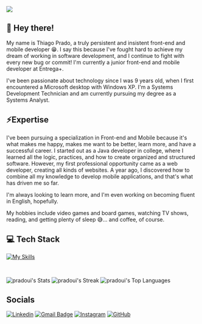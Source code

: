 ![](https://komarev.com/ghpvc/?username=pradoui&color=006bed)

## 🤗 Hey there!

My name is Thiago Prado, a truly persistent and insistent front-end and mobile developer 😁. I say this because I've fought hard to achieve my dream of working in software development, and I continue to fight with every new bug or commit!
I'm currently a junior front-end and mobile developer at Entrega+.

I've been passionate about technology since I was 9 years old, when I first encountered a Microsoft desktop with Windows XP. I'm a Systems Development Technician and am currently pursuing my degree as a Systems Analyst.

## ⚡Expertise

I've been pursuing a specialization in Front-end and Mobile because it's what makes me happy, makes me want to be better, learn more, and have a successful career. I started out as a Java developer in college, where I learned all the logic, practices, and how to create organized and structured software. However, my first professional opportunity came as a web developer, creating all kinds of websites. A year ago, I discovered how to combine all my knowledge to develop mobile applications, and that's what has driven me so far.

I'm always looking to learn more, and I'm even working on becoming fluent in English, hopefully.

My hobbies include video games and board games, watching TV shows, reading, and getting plenty of sleep 😅... and coffee, of course.

## 💻 Tech Stack
[![My Skills](https://skillicons.dev/icons?i=flutter,dart,firebase,java,html,css,bootstrap,tailwindcss,typescript,figma,wordpress,notion,git)](https://skillicons.dev)

<br/>

![pradoui's Stats](https://github-readme-stats.vercel.app/api?username=pradoui&theme=solarized-dark&show_icons=true&hide_border=true&count_private=true)
![pradoui's Streak](https://github-readme-streak-stats.herokuapp.com/?user=pradoui&theme=solarized-dark&hide_border=true)
![pradoui's Top Languages](https://github-readme-stats.vercel.app/api/top-langs/?username=pradoui&theme=solarized-dark&show_icons=true&hide_border=true&layout=compact)

## Socials

[![Linkedin](https://img.shields.io/badge/-thiagopradodev-blue?style=flat-square&logo=linkedin&logoColor=white&link=https://linkedin.com/in/thiagopradodev)](https://linkedin.com/in/thiagopradodev)
[![Gmail Badge](https://img.shields.io/badge/-thiagoprado1499@gmail.com-006bed?style=flat-square&logo=Gmail&logoColor=white&link=mailto:thiagoprado1499@gmail.com)](mailto:thiagoprado1499@gmail.com)
[![Instagram](https://img.shields.io/badge/-prado.dev-blue?style=flat-square&logo=instagram&logoColor=white&link=https://instagram.com/prado.dev)](https://instagram.com/prado.dev)
[![GitHub](https://img.shields.io/github/followers/pradoui?label=follow&style=social)](https://github.com/pradoui)
